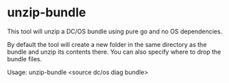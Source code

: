 # unzip-bundle
This tool will unzip a DC/OS bundle using pure go and no OS dependencies.

By default the tool will create a new folder in the same directory as the bundle and unzip its contents there. You can also specify where to drop the bundle files. 

Usage: unzip-bundle <source dc/os diag bundle> <optional destination path>

